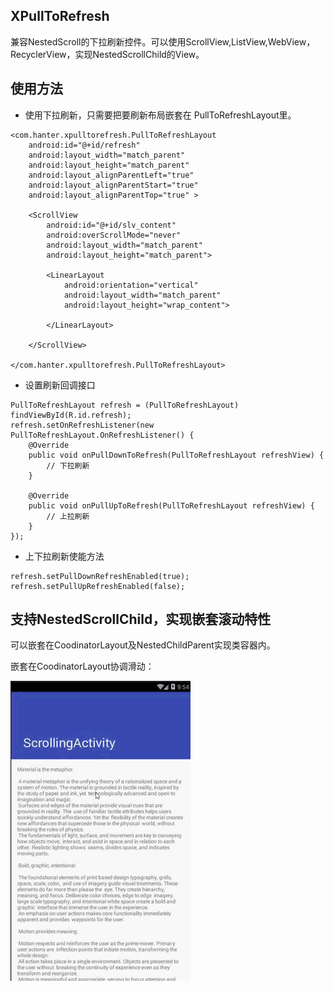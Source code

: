 ## XPullToRefresh

兼容NestedScroll的下拉刷新控件。可以使用ScrollView,ListView,WebView，RecyclerView，实现NestedScrollChild的View。


## 使用方法

- 使用下拉刷新，只需要把要刷新布局嵌套在 PullToRefreshLayout里。

```
<com.hanter.xpulltorefresh.PullToRefreshLayout
    android:id="@+id/refresh"
    android:layout_width="match_parent"
    android:layout_height="match_parent"
    android:layout_alignParentLeft="true"
    android:layout_alignParentStart="true"
    android:layout_alignParentTop="true" >

    <ScrollView
        android:id="@+id/slv_content"
        android:overScrollMode="never"
        android:layout_width="match_parent"
        android:layout_height="match_parent">

        <LinearLayout
            android:orientation="vertical"
            android:layout_width="match_parent"
            android:layout_height="wrap_content">

        </LinearLayout>

    </ScrollView>

</com.hanter.xpulltorefresh.PullToRefreshLayout>
```
- 设置刷新回调接口

```
PullToRefreshLayout refresh = (PullToRefreshLayout) findViewById(R.id.refresh);       
refresh.setOnRefreshListener(new PullToRefreshLayout.OnRefreshListener() {
    @Override
    public void onPullDownToRefresh(PullToRefreshLayout refreshView) {
		// 下拉刷新
    }

    @Override
    public void onPullUpToRefresh(PullToRefreshLayout refreshView) {
		// 上拉刷新
    }
});
```
- 上下拉刷新使能方法

```
refresh.setPullDownRefreshEnabled(true);
refresh.setPullUpRefreshEnabled(false);
```

## 支持NestedScrollChild，实现嵌套滚动特性

可以嵌套在CoodinatorLayout及NestedChildParent实现类容器内。

嵌套在CoodinatorLayout协调滑动：

![防止冲突](/screenshots/screenshots1.gif)



